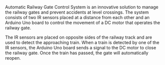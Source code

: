 Automatic Railway Gate Control System is an innovative solution to manage the railway gates and prevent accidents at level crossings. The system consists of two IR sensors placed at a distance from each other and an Arduino Uno board to control the movement of a DC motor that operates the railway gate.

The IR sensors are placed on opposite sides of the railway track and are used to detect the approaching train. When a train is detected by one of the IR sensors, the Arduino Uno board sends a signal to the DC motor to close the railway gate. Once the train has passed, the gate will automatically reopen.
